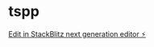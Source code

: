 # tspp

[Edit in StackBlitz next generation editor ⚡️](https://stackblitz.com/~/github.com/maxty9378/tspp)